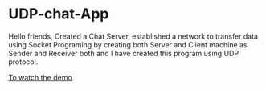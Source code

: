 # UDP-chat-App
Hello friends,
Created a Chat Server, established a network to transfer data using Socket Programing by creating both Server and Client machine as Sender and Receiver both and I have created this program using UDP protocol.

[To watch the demo](https://www.linkedin.com/posts/nitesh-thapliyal-4403a1135_vimaldaga-righteducation-educationredefine-activity-6766093846930620416-tEqL)
